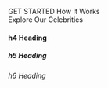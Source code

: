 GET STARTED 
How It Works  
Explore Our Celebrities 
#### h4 Heading 
##### h5 Heading 
###### h6 Heading
